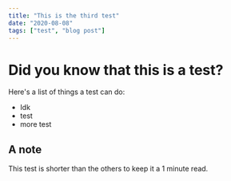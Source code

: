 ```yaml
---
title: "This is the third test"
date: "2020-08-08"
tags: ["test", "blog post"]
---
```


# Did you know that this is a test?

Here's a list of things a test can do:

-   Idk
-   test
-   more test

## A note

This test is shorter than the others to keep it a 1 minute read.

